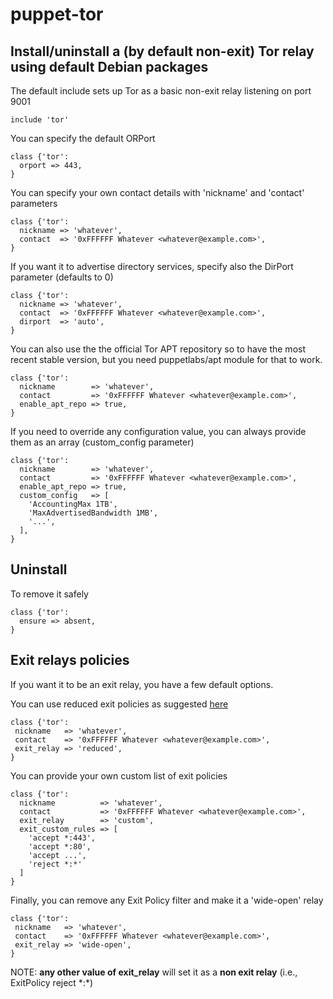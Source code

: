 <h1>puppet-tor</h1>

<h2>Install/uninstall a (by default non-exit) Tor relay using default Debian packages</h2>

The default include sets up Tor as a basic non-exit relay listening on port 9001
```puppet
include 'tor'
```

You can specify the default ORPort
```puppet
class {'tor':
  orport => 443,
}
```

You can specify your own contact details with 'nickname' and 'contact' parameters
```puppet
class {'tor':
  nickname => 'whatever',
  contact  => '0xFFFFFF Whatever <whatever@example.com>',
}
```

If you want it to advertise directory services, specify also the DirPort parameter (defaults to 0)
```puppet
class {'tor':
  nickname => 'whatever',
  contact  => '0xFFFFFF Whatever <whatever@example.com>',
  dirport  => 'auto',
}
```

You can also use the the official Tor APT repository so to have the most recent stable version, but you need puppetlabs/apt module for that to work.
```puppet
class {'tor':
  nickname        => 'whatever',
  contact         => '0xFFFFFF Whatever <whatever@example.com>',
  enable_apt_repo => true,
}
```

If you need to override any configuration value, you can always provide them as an array (custom_config parameter)
```puppet
class {'tor':
  nickname        => 'whatever',
  contact         => '0xFFFFFF Whatever <whatever@example.com>',
  enable_apt_repo => true,
  custom_config   => [
    'AccountingMax 1TB',
    'MaxAdvertisedBandwidth 1MB',
    '...',
  ],
}
```

<h2>Uninstall</h2>

To remove it safely
```puppet
class {'tor':
  ensure => absent,
}
```

<h2>Exit relays policies</h2>

If you want it to be an exit relay, you have a few default options.

You can use reduced exit policies as suggested [here](https://trac.torproject.org/projects/tor/wiki/doc/ReducedExitPolicy)

 ```puppet
class {'tor':
  nickname   => 'whatever',
  contact    => '0xFFFFFF Whatever <whatever@example.com>',
  exit_relay => 'reduced',
}
```

You can provide your own custom list of exit policies

```puppet
class {'tor':
  nickname          => 'whatever',
  contact           => '0xFFFFFF Whatever <whatever@example.com>',
  exit_relay        => 'custom',
  exit_custom_rules => [
    'accept *:443',
    'accept *:80',
    'accept ...',
    'reject *:*'
  ]
}
```

Finally, you can remove any Exit Policy filter and make it a 'wide-open' relay

 ```puppet
class {'tor':
  nickname   => 'whatever',
  contact    => '0xFFFFFF Whatever <whatever@example.com>',
  exit_relay => 'wide-open',
}
```

NOTE: **any other value of exit_relay** will set it as a **non exit relay** (i.e., ExitPolicy reject \*:\*)
